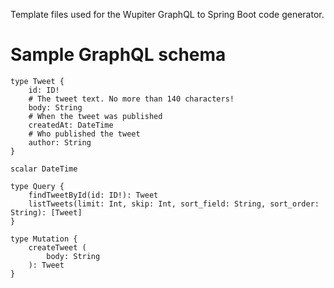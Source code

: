 Template files used for the Wupiter GraphQL to Spring Boot code generator.

# Sample GraphQL schema
```
type Tweet {
    id: ID!
    # The tweet text. No more than 140 characters!
    body: String
    # When the tweet was published
    createdAt: DateTime
    # Who published the tweet
    author: String
}

scalar DateTime

type Query {
    findTweetById(id: ID!): Tweet
    listTweets(limit: Int, skip: Int, sort_field: String, sort_order: String): [Tweet]
}

type Mutation {
    createTweet (
        body: String
    ): Tweet
}
```
